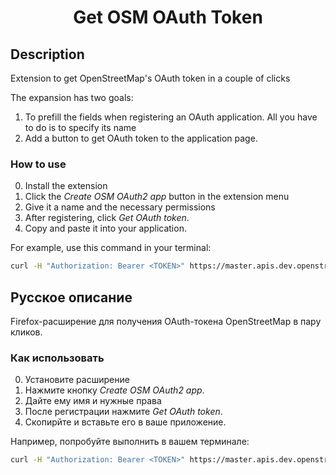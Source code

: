 
<h1 align="center">Get OSM OAuth Token</h1>


## Description
Extension to get OpenStreetMap's OAuth token in a couple of clicks

The expansion has two goals:

1. To prefill the fields when registering an OAuth application. All you have to do is to specify its name
2. Add a button to get OAuth token to the application page.

### How to use

0. Install the extension
1. Click the _Create OSM OAuth2 app_ button in the extension menu
2. Give it a name and the necessary permissions
3. After registering, click _Get OAuth token_.
4. Copy and paste it into your application.

For example, use this command in your terminal: 
```bash
curl -H "Authorization: Bearer <TOKEN>" https://master.apis.dev.openstreetmap.org/api/0.6/user/details.json
```

## Русское описание

Firefox-расширение для получения OAuth-токена OpenStreetMap в пару кликов.

### Как использовать

0. Установите расширение
1. Нажмите кнопку _Create OSM OAuth2 app_.
2. Дайте ему имя и нужные права
3. После регистрации нажмите _Get OAuth token_.
4. Скопирйте и вставьте его в ваше приложение.

Например, попробуйте выполнить в вашем терминале:
```bash
curl -H "Authorization: Bearer <TOKEN>" https://master.apis.dev.openstreetmap.org/api/0.6/user/details.json
```